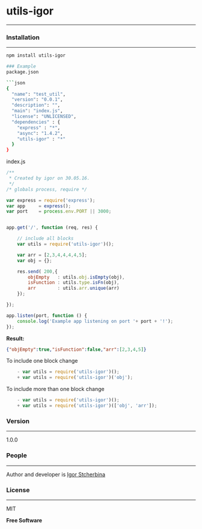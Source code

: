 # utils-igor
----
### Installation
----

```bash
npm install utils-igor

### Example
package.json

```json
{
  "name": "test_util",
  "version": "0.0.1",
  "description": "",
  "main": "index.js",
  "license": "UNLICENSED",
  "dependencies" : {
    "express" : "*",
    "async": "1.4.2",
    "utils-igor" : "*"
  }
}
```

index.js
``` js
/**
 * Created by igor on 30.05.16.
 */
/* globals process, require */

var express = require('express');
var app     = express();
var port    = process.env.PORT || 3000;


app.get('/', function (req, res) {

	// include all blocks
	var utils = require('utils-igor')();

	var arr = [2,3,4,4,4,4,5];
	var obj = {};

	res.send( 200,{
		objEmpty   : utils.obj.isEmpty(obj),
		isFunction : utils.type.isFn(obj),
		arr        : utils.arr.unique(arr)
	});

});

app.listen(port, function () {
	console.log('Example app listening on port '+ port + '!');
});
```

**Result:**
``` json
{"objEmpty":true,"isFunction":false,"arr":[2,3,4,5]}
```

To include one block change
``` js
	- var utils = require('utils-igor')();
	+ var utils = require('utils-igor')('obj');
```
To include more than one block change
``` js
	- var utils = require('utils-igor')();
	+ var utils = require('utils-igor')(['obj', 'arr']);
```

### Version
----
1.0.0


### People
----
Author and developer is [Igor Stcherbina](https://github.com/eagle7410)

### License
----
MIT

**Free Software**
